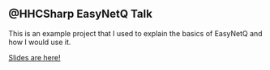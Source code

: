 ## @HHCSharp EasyNetQ Talk

This is an example project that I used to explain the basics of EasyNetQ and how I would use it.

[Slides are here!](http://slides.com/kjellski/easynetq/)
